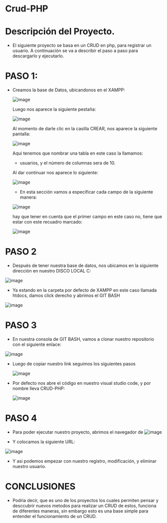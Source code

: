 # Crud-PHP

# Descripción del Proyecto.

- El siguiente proyecto se basa en un CRUD en php, para registrar un usuario. A continuación se va a describir el paso a paso
  para descargarlo y ejecutarlo.
  
  
# PASO 1:

- Creamos la base de Datos, ubicandonos en el XAMPP:
  
  ![image](https://user-images.githubusercontent.com/95291737/208742701-96e1cc1f-659b-4c0e-88c8-618ece7f2c92.png)
  
  Luego nos aparece la siguiente pestaña: 
 
  ![image](https://user-images.githubusercontent.com/95291737/208744809-615fc76c-db11-4cf8-9953-9c4d935cc1a3.png)

  Al momento de darle clic en la casilla CREAR, nos aparece la siguiente pantalla:
  
  ![image](https://user-images.githubusercontent.com/95291737/208745163-b162b8f3-f270-498b-bf05-d412eb481fc2.png)

  Aqui tenemos que nombrar una tabla en este caso la llamamos:
  
  - usuarios, y el número de columnas sera de 10.
  
  Al dar continuar nos aparece lo siguiente: 
  
  ![image](https://user-images.githubusercontent.com/95291737/208745860-a568a89d-22fe-4fa9-aefb-400090f4dae1.png)

  - En esta sección vamos a especificar cada campo de la siguiente manera: 
  
  ![image](https://user-images.githubusercontent.com/95291737/208746187-7ed54539-4a49-41cf-bd33-34e75addb4f9.png)
 
  hay que tener en cuenta que el primer campo en este caso no, tiene que estar con este recuadro marcado:
  
  ![image](https://user-images.githubusercontent.com/95291737/208746495-c58927b9-3e11-4abc-bd13-1e2e58536b79.png)

# PASO 2

 - Después de tener nuestra base de datos, nos ubicamos en la siguiente dirección en nuestro DISCO LOCAL C:
 
  ![image](https://user-images.githubusercontent.com/95291737/208749312-78cfcd40-2a72-4a4e-9efe-76508f30ef3e.png)
  
 - Ya estando en la carpeta por defecto de XAMPP en este caso llamada htdocs, damos click derecho y abrimos el GIT BASH
 
  ![image](https://user-images.githubusercontent.com/95291737/208749608-c35b1359-6e97-4a07-b672-ad0dedf4dc0e.png)

# PASO 3

 - En nuestra consola de GIT BASH, vamos a clonar nuestro repositorio con el siguiente enlace:
 
  ![image](https://user-images.githubusercontent.com/95291737/208749950-3d3c2891-b81f-4b56-ad7c-8b1b1521b475.png)
  
 - Luego de copiar nuestro link seguimos los siguientes pasos
 
   ![image](https://user-images.githubusercontent.com/95291737/208750085-e9cc4854-314a-40c9-9efd-986ecd0ae9f8.png)
 
 - Por defecto nos abre el código en nuestro visual studio code, y por nombre lleva CRUD-PHP: 
  
   ![image](https://user-images.githubusercontent.com/95291737/208750767-f68c4f8e-e6f4-4c46-a98a-09d04519c7d5.png)
   
 # PASO 4
 
  - Para poder ejecutar nuestro proyecto, abrimos el navegador de ![image](https://user-images.githubusercontent.com/95291737/208750966-da5884df-1425-4919-a54b-4db91b211a41.png)
  
  - Y colocamos la siguiente URL: 
  
  ![image](https://user-images.githubusercontent.com/95291737/208751184-df7d5ff8-b232-4a8b-8ca4-cf406be3bf7b.png)

  - Y asi podemos empezar con nuestro registro, modificación, y eliminar nuestro usuario. 


 # CONCLUSIONES
 
   - Podria decir, que es uno de los proyectos los cuales permiten pensar y desccubrir nuevos metodos para realizar un CRUD de estos, 
     funciona de diferentes maneras, sin embargo esto es una base simple para entender el funcionamiento de un CRUD.
  


